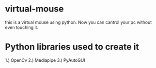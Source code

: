 # virtual-mouse
this is a virtual mouse using python. Now you can cantrol your pc without even touching it.

# Python libraries used to create it
1.) OpenCv
2.) Mediapipe
3.) PyAutoGUI
